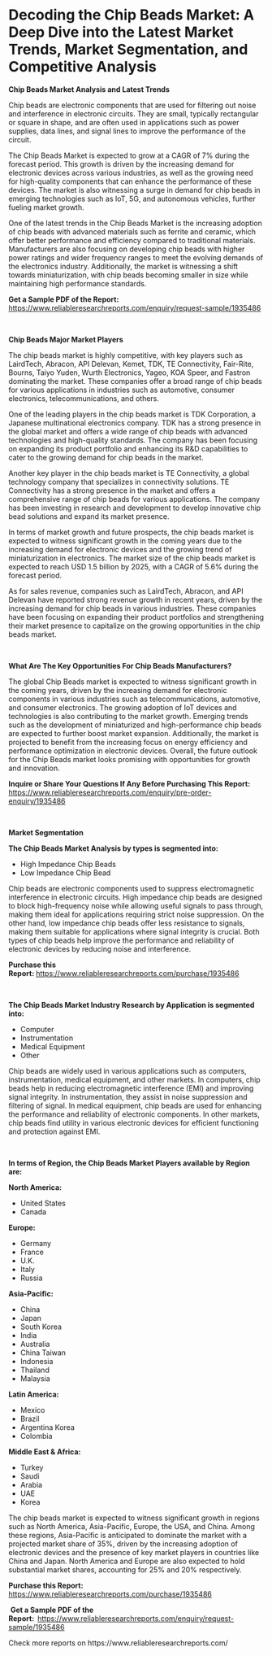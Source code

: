 <p><h1>Decoding the Chip Beads Market: A Deep Dive into the Latest Market Trends, Market Segmentation, and Competitive Analysis</h1></p><p><strong>Chip Beads Market Analysis and Latest Trends</strong></p>
<p><p>Chip beads are electronic components that are used for filtering out noise and interference in electronic circuits. They are small, typically rectangular or square in shape, and are often used in applications such as power supplies, data lines, and signal lines to improve the performance of the circuit.</p><p>The Chip Beads Market is expected to grow at a CAGR of 7% during the forecast period. This growth is driven by the increasing demand for electronic devices across various industries, as well as the growing need for high-quality components that can enhance the performance of these devices. The market is also witnessing a surge in demand for chip beads in emerging technologies such as IoT, 5G, and autonomous vehicles, further fueling market growth.</p><p>One of the latest trends in the Chip Beads Market is the increasing adoption of chip beads with advanced materials such as ferrite and ceramic, which offer better performance and efficiency compared to traditional materials. Manufacturers are also focusing on developing chip beads with higher power ratings and wider frequency ranges to meet the evolving demands of the electronics industry. Additionally, the market is witnessing a shift towards miniaturization, with chip beads becoming smaller in size while maintaining high performance standards.</p></p>
<p><strong>Get a Sample PDF of the Report:&nbsp;</strong> <a href="https://www.reliableresearchreports.com/enquiry/request-sample/1935486">https://www.reliableresearchreports.com/enquiry/request-sample/1935486</a></p>
<p>&nbsp;</p>
<p><strong>Chip Beads Major Market Players</strong></p>
<p><p>The chip beads market is highly competitive, with key players such as LairdTech, Abracon, API Delevan, Kemet, TDK, TE Connectivity, Fair-Rite, Bourns, Taiyo Yuden, Wurth Electronics, Yageo, KOA Speer, and Fastron dominating the market. These companies offer a broad range of chip beads for various applications in industries such as automotive, consumer electronics, telecommunications, and others.</p><p>One of the leading players in the chip beads market is TDK Corporation, a Japanese multinational electronics company. TDK has a strong presence in the global market and offers a wide range of chip beads with advanced technologies and high-quality standards. The company has been focusing on expanding its product portfolio and enhancing its R&D capabilities to cater to the growing demand for chip beads in the market.</p><p>Another key player in the chip beads market is TE Connectivity, a global technology company that specializes in connectivity solutions. TE Connectivity has a strong presence in the market and offers a comprehensive range of chip beads for various applications. The company has been investing in research and development to develop innovative chip bead solutions and expand its market presence.</p><p>In terms of market growth and future prospects, the chip beads market is expected to witness significant growth in the coming years due to the increasing demand for electronic devices and the growing trend of miniaturization in electronics. The market size of the chip beads market is expected to reach USD 1.5 billion by 2025, with a CAGR of 5.6% during the forecast period.</p><p>As for sales revenue, companies such as LairdTech, Abracon, and API Delevan have reported strong revenue growth in recent years, driven by the increasing demand for chip beads in various industries. These companies have been focusing on expanding their product portfolios and strengthening their market presence to capitalize on the growing opportunities in the chip beads market.</p></p>
<p>&nbsp;</p>
<p><strong>What Are The Key Opportunities For Chip Beads Manufacturers?</strong></p>
<p><p>The global Chip Beads market is expected to witness significant growth in the coming years, driven by the increasing demand for electronic components in various industries such as telecommunications, automotive, and consumer electronics. The growing adoption of IoT devices and technologies is also contributing to the market growth. Emerging trends such as the development of miniaturized and high-performance chip beads are expected to further boost market expansion. Additionally, the market is projected to benefit from the increasing focus on energy efficiency and performance optimization in electronic devices. Overall, the future outlook for the Chip Beads market looks promising with opportunities for growth and innovation.</p></p>
<p><strong>Inquire or Share Your Questions If Any Before Purchasing This Report:</strong> <a href="https://www.reliableresearchreports.com/enquiry/pre-order-enquiry/1935486">https://www.reliableresearchreports.com/enquiry/pre-order-enquiry/1935486</a></p>
<p>&nbsp;</p>
<p><strong>Market Segmentation</strong></p>
<p><strong>The Chip Beads Market Analysis by types is segmented into:</strong></p>
<p><ul><li>High Impedance Chip Beads</li><li>Low Impedance Chip Bead</li></ul></p>
<p><p>Chip beads are electronic components used to suppress electromagnetic interference in electronic circuits. High impedance chip beads are designed to block high-frequency noise while allowing useful signals to pass through, making them ideal for applications requiring strict noise suppression. On the other hand, low impedance chip beads offer less resistance to signals, making them suitable for applications where signal integrity is crucial. Both types of chip beads help improve the performance and reliability of electronic devices by reducing noise and interference.</p></p>
<p><strong>Purchase this Report:&nbsp;</strong><a href="https://www.reliableresearchreports.com/purchase/1935486">https://www.reliableresearchreports.com/purchase/1935486</a></p>
<p>&nbsp;</p>
<p><strong>The Chip Beads Market Industry Research by Application is segmented into:</strong></p>
<p><ul><li>Computer</li><li>Instrumentation</li><li>Medical Equipment</li><li>Other</li></ul></p>
<p><p>Chip beads are widely used in various applications such as computers, instrumentation, medical equipment, and other markets. In computers, chip beads help in reducing electromagnetic interference (EMI) and improving signal integrity. In instrumentation, they assist in noise suppression and filtering of signal. In medical equipment, chip beads are used for enhancing the performance and reliability of electronic components. In other markets, chip beads find utility in various electronic devices for efficient functioning and protection against EMI.</p></p>
<p>&nbsp;</p>
<p><strong>In terms of Region, the Chip Beads Market Players available by Region are:</strong></p>
<p>
    <p> <strong> North America: </strong>
        <ul>
            <li>United States</li>
            <li>Canada</li>
        </ul>
        </p> 
    <p> <strong> Europe: </strong>
        <ul>
            <li>Germany</li>
            <li>France</li>
            <li>U.K.</li>
            <li>Italy</li>
            <li>Russia</li>
        </ul>
        </p> 
    <p> <strong> Asia-Pacific: </strong>
        <ul>
            <li>China</li>
            <li>Japan</li>
            <li>South Korea</li>
            <li>India</li>
            <li>Australia</li>
            <li>China Taiwan</li>
            <li>Indonesia</li>
            <li>Thailand</li>
            <li>Malaysia</li>
        </ul>
        </p> 
    <p> <strong> Latin America: </strong>
        <ul>
            <li>Mexico</li>
            <li>Brazil</li>
            <li>Argentina Korea</li>
            <li>Colombia</li>
        </ul>
        </p> 
    <p> <strong> Middle East & Africa: </strong>
        <ul>
            <li>Turkey</li>
            <li>Saudi</li>
            <li>Arabia</li>
            <li>UAE</li>
            <li>Korea</li>
        </ul>
    </p>
    </p>
<p><p>The chip beads market is expected to witness significant growth in regions such as North America, Asia-Pacific, Europe, the USA, and China. Among these regions, Asia-Pacific is anticipated to dominate the market with a projected market share of 35%, driven by the increasing adoption of electronic devices and the presence of key market players in countries like China and Japan. North America and Europe are also expected to hold substantial market shares, accounting for 25% and 20% respectively.</p></p>
<p><strong>Purchase this Report: </strong><a href="https://www.reliableresearchreports.com/purchase/1935486">https://www.reliableresearchreports.com/purchase/1935486</a></p>
<p>&nbsp;<strong>Get a Sample PDF of the Report:&nbsp;&nbsp;</strong><a href="https://www.reliableresearchreports.com/enquiry/request-sample/1935486">https://www.reliableresearchreports.com/enquiry/request-sample/1935486</a></p>
<p><strong></strong></p>
<p>Check more reports on https://www.reliableresearchreports.com/</p>